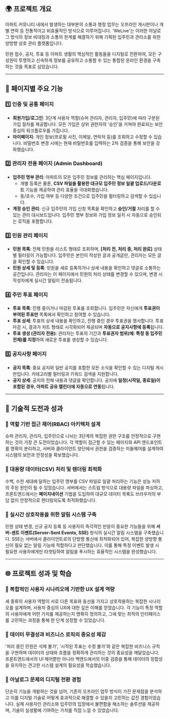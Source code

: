 ## 🌍 프로젝트 개요

아파트 커뮤니티 내에서 발생하는 대부분의 소통과 행정 업무는 오프라인 게시판이나 개별 연락 등 전통적이고 비효율적인 방식으로 이루어집니다. 'WeLive'는 이러한 아날로그 방식의 정보 비대칭과 소통의 한계를 해결하기 위해 기획된 입주민과 관리소를 위한 양방향 상호 관리 플랫폼입니다.

민원 접수, 공지, 투표 등 아파트 생활의 핵심적인 활동들을 디지털로 전환하여, 모든 구성원이 투명하고 신속하게 정보를 공유하고 소통할 수 있는 통합된 온라인 환경을 구축하는 것을 목표로 삼았습니다.

---

## 📄 페이지별 주요 기능

### 1️⃣ 인증 및 공통 페이지

- **회원가입/로그인**: 3단계 사용자 역할(슈퍼 관리자, 관리자, 입주민)에 따라 구분된 가입 절차를 제공합니다. 모든 가입은 상위 권한자의 '승인'을 거쳐야 완료되는 보안 중심의 워크플로우를 가집니다.
- **마이페이지**: 개인 정보(프로필 사진, 이메일, 연락처 등)를 조회하고 수정할 수 있습니다. 비밀번호 변경 시에는 현재 비밀번호를 입력하는 2차 검증을 통해 보안을 강화했습니다.

### 2️⃣ 관리자 전용 페이지 (Admin Dashboard)

- **입주민 명부 관리**: 아파트의 모든 입주민 정보를 관리하는 핵심 페이지입니다.
  - 개별 등록은 물론, **CSV 파일을 활용한 대규모 입주민 정보 일괄 업로드/다운로드** 기능을 제공하여 관리 효율을 극대화했습니다.
  - 동/호수, 가입 여부 등 다양한 조건으로 입주민을 필터링하고 검색할 수 있습니다.
- **계정 승인 관리**: 신규 입주민의 가입 신청 목록을 확인하고 **승인/거절** 처리를 할 수 있는 관리 대시보드입니다. 입주민 명부 정보와 가입 정보 일치 시 자동으로 승인되는 로직을 포함합니다.

### 3️⃣ 민원 관리 페이지

- **민원 목록**: 전체 민원을 리스트 형태로 조회하며, **[처리 전, 처리 중, 처리 완료]** 상태별 필터링이 가능합니다. 입주민은 본인이 작성한 글과 공개글만, 관리자는 모든 글을 확인할 수 있습니다.
- **민원 상세 및 등록**: 민원을 새로 등록하거나 상세 내용을 확인하고 댓글로 소통하는 공간입니다. 관리자는 이 페이지에서 민원의 처리 상태를 변경할 수 있으며, 변경 시 작성자에게 실시간 알림이 전송됩니다.

### 4️⃣ 주민 투표 페이지

- **투표 목록**: 진행 중이거나 마감된 투표를 조회합니다. 입주민은 자신에게 **투표권이 부여된 투표만** 목록에서 확인하고 참여할 수 있습니다.
- **투표 상세**: 투표의 상세 내용을 확인하고, 진행 중인 경우 투표권을 행사합니다. 투표 마감 시, 결과가 차트 형태로 시각화되어 제공되며 **자동으로 공지사항에 등록**됩니다.
- **투표 생성 (관리자 전용)**: 관리자는 투표의 기간과 **투표권자 범위(예: 특정 동 입주민 전체)를 지정**하여 새로운 투표를 생성할 수 있습니다.

### 5️⃣ 공지사항 페이지

- **공지 목록**: 중요 공지와 일반 공지를 포함한 모든 소식을 확인할 수 있는 디지털 게시판입니다. 카테고리별 필터링과 키워드 검색을 지원합니다.
- **공지 상세**: 공지의 전체 내용과 댓글을 확인합니다. 공지에 **일정(시작일, 종료일)이 포함된 경우, 아파트 공유 캘린더에 자동으로 연동**됩니다.

---

## 🚀 기술적 도전과 성과

### 🎈 역할 기반 접근 제어(RBAC) 아키텍처 설계

슈퍼 관리자, 관리자, 입주민으로 나뉘는 3단계의 복잡한 권한 구조를 안정적으로 구현하는 것이 가장 큰 도전이었습니다. 각 역할이 접근할 수 있는 페이지와 API 엔드포인트를 명확히 분리하고, 서버와 클라이언트 양단에서 권한을 검증하는 미들웨어를 설계하여 시스템의 보안과 안정성을 확보했습니다.

### 🎈 대용량 데이터(CSV) 처리 및 렌더링 최적화

수백, 수천 세대에 달하는 입주민 명부를 CSV 파일로 일괄 처리하는 기능은 성능 저하의 주된 원인이 될 수 있었습니다. 서버에서는 스트림 방식으로 대용량 파일을 파싱하고, 프론트엔드에서는 **페이지네이션** 기법을 도입하여 대규모 데이터 목록도 브라우저의 부담 없이 안정적으로 렌더링되도록 최적화했습니다.

### 🎈 실시간 상호작용을 위한 알림 시스템 구축

민원 상태 변경, 신규 공지 등록 등 사용자의 즉각적인 반응이 중요한 기능들을 위해 **서버-센트 이벤트(Server-Sent Events, SSE)** 방식의 실시간 알림 시스템을 구축했습니다. SSE는 서버에서 클라이언트로의 단방향 통신에 최적화되어 있어, 복잡한 양방향 통신이 필요 없는 알림 기능에 적합하다고 판단했습니다. 이를 통해 특정 이벤트 발생 시 필요한 사용자에게만 타겟팅하여 알림을 푸시하는 효율적인 시스템을 완성했습니다.

---

## 🌐 프로젝트 성과 및 학습

### 🎈 복합적인 사용자 시나리오에 기반한 UX 설계 역량

세 종류의 사용자 역할이 서로 다른 목표와 동선을 가지고 상호작용하는 복잡한 시나리오를 설계하며, 사용자 중심의 UX에 대한 깊은 이해를 얻었습니다. 각 기능이 특정 역할의 사용자에게 어떤 가치를 제공하는지 명확히 정의하고, 그에 맞는 최적의 인터페이스를 고민하는 과정을 통해 한 단계 성장할 수 있었습니다.

### 🎈 데이터 무결성과 비즈니스 로직의 중요성 체감

'처리 중인 민원은 삭제 불가', '시작된 투표는 수정 불가'와 같은 복잡한 비즈니스 규칙을 구현하며 데이터의 상태와 흐름을 정확하게 관리하는 것의 중요성을 깨달았습니다. 프론트엔드에서의 UI 제어뿐만 아니라 백엔드에서의 이중 검증을 통해 데이터의 정합성을 유지하는 견고한 시스템 설계의 필요성을 학습했습니다.

### 🎈 아날로그 문제의 디지털 전환 경험

단순히 기능을 개발하는 것을 넘어, 기존의 오프라인 업무 방식이 가진 문제점을 분석하고 이를 디지털 기술로 어떻게 효과적으로 해결할 수 있을지 고민하는 값진 경험이었습니다. 실제 사용자인 관리소와 입주민의 입장에서 불편함을 해소하는 솔루션을 제공하며, 기술이 실생활에 기여하는 가치를 직접 느낄 수 있었습니다.
